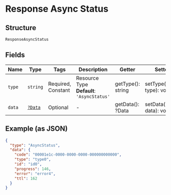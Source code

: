 
# Response Async Status

## Structure

`ResponseAsyncStatus`

## Fields

| Name | Type | Tags | Description | Getter | Setter |
|  --- | --- | --- | --- | --- | --- |
| `type` | `string` | Required, Constant | Resource Type<br>**Default**: `'AsyncStatus'` | getType(): string | setType(string type): void |
| `data` | [`?Data`](../../doc/models/data.md) | Optional | - | getData(): ?Data | setData(?Data data): void |

## Example (as JSON)

```json
{
  "type": "AsyncStatus",
  "data": {
    "code": "00001e1c-0000-0000-0000-000000000000",
    "type": "type0",
    "id": "id0",
    "progress": 146,
    "error": "error4",
    "ttl": 162
  }
}
```

